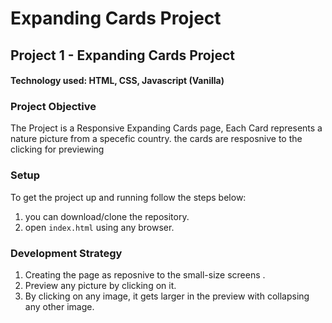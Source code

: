 # Expanding Cards Project

## Project 1 - Expanding Cards Project

#### Technology used: HTML, CSS, Javascript (Vanilla)

### Project Objective

The Project is a Responsive Expanding Cards page, Each Card represents a nature picture from a specefic country. the cards are resposnive to the clicking for previewing

### Setup

To get the project up and running follow the steps below:

1. you can download/clone the repository.
2. open `index.html` using any browser.

### Development Strategy

1. Creating the page as reposnive to the small-size screens .
2. Preview any picture by clicking on it.
3. By clicking on any image, it gets larger in the preview with collapsing any other image.
